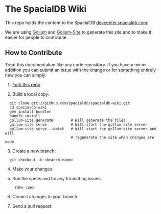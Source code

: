 # The SpacialDB Wiki

This repo holds the content to the SpacialDB [devcenter.spacialdb.com][dev-center].

We are using [Gollum][gollum] and [Gollum-Site][gol-site] to generate this site and to make it easier for people to contribute.

## How to Contribute

Treat this documentation like any code repository. If you have a minor addition you can submit an issue with the change or for something entirely new you can simply:

1. [Fork this repo][spacialdb-wiki]

2. Build a local copy:
```console
  git clone git://github.com/spacialdb/spacialdb-wiki.git
  cd spacialdb-wiki
  gem install bundler
  bundle install
  gollum-site generate        # Will generate the files
  gollum-site serve           # Will start the gollum-site server
  gollum-site serve --watch   # Will start the gollum-site server and will 
                              # regenerate the site when changes are made
```

3. Create a new branch:
```console
  git checkout -b <branch-name>
```

4. Make your changes

5. Run the specs and fix any formatting issues

        rake spec

6. Commit changes to your branch

7. Send a pull request

[dev-center]: http://devcenter.spacialdb.com
[spacialdb-wiki]: https://github.com/spacialdb/spacialdb-wiki
[gollum]:     https://github.com/github/gollum "Gollum Repo"
[gol-site]:   https://github.com/dreverri/gollum-site "Gollum-Site Repo"